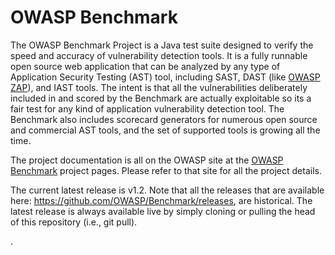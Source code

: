 # OWASP Benchmark
The OWASP Benchmark Project is a Java test suite designed to verify the speed and accuracy of vulnerability detection tools. It is a fully runnable open source web application that can be analyzed by any type of Application Security Testing (AST) tool, including SAST, DAST (like <a href="https://owasp.org/www-project-zap">OWASP ZAP</a>), and IAST tools. The intent is that all the vulnerabilities deliberately included in and scored by the Benchmark are actually exploitable so its a fair test for any kind of application vulnerability detection tool. The Benchmark also includes scorecard generators for numerous open source and commercial AST tools, and the set of supported tools is growing all the time.

The project documentation is all on the OWASP site at the <a href="https://owasp.org/www-project-benchmark">OWASP Benchmark</a> project pages. Please refer to that site for all the project details.

The current latest release is v1.2. Note that all the releases that are available here: https://github.com/OWASP/Benchmark/releases, are historical. The latest release is always available live by simply cloning or pulling the head of this repository (i.e., git pull).

.
 
